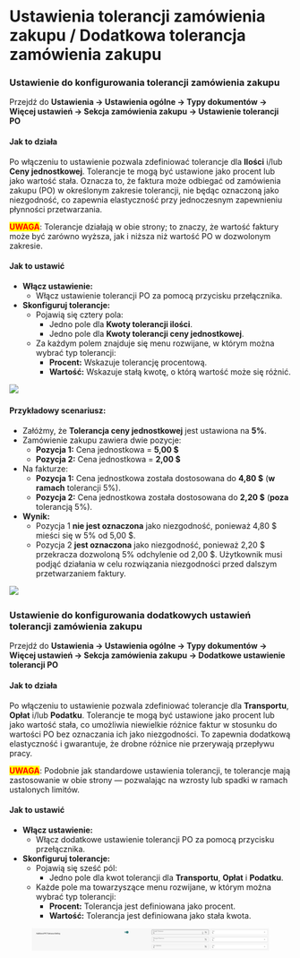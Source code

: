 # Ustawienia tolerancji zamówienia zakupu / Dodatkowa tolerancja zamówienia zakupu

### **Ustawienie do konfigurowania tolerancji zamówienia zakupu**

Przejdź do **Ustawienia → Ustawienia ogólne → Typy dokumentów → Więcej ustawień → Sekcja zamówienia zakupu → Ustawienie tolerancji PO**

#### **Jak to działa**

Po włączeniu to ustawienie pozwala zdefiniować tolerancje dla **Ilości** i/lub **Ceny jednostkowej**. Tolerancje te mogą być ustawione jako procent lub jako wartość stała. Oznacza to, że faktura może odbiegać od zamówienia zakupu (PO) w określonym zakresie tolerancji, nie będąc oznaczoną jako niezgodność, co zapewnia elastyczność przy jednoczesnym zapewnieniu płynności przetwarzania.

<mark style="color:red;">**UWAGA**</mark>: Tolerancje działają w obie strony; to znaczy, że wartość faktury może być zarówno wyższa, jak i niższa niż wartość PO w dozwolonym zakresie.

#### **Jak to ustawić**

* **Włącz ustawienie:**
  * Włącz ustawienie tolerancji PO za pomocą przycisku przełącznika.
* **Skonfiguruj tolerancje:**
  * Pojawią się cztery pola:
    * Jedno pole dla **Kwoty tolerancji ilości**.
    * Jedno pole dla **Kwoty tolerancji ceny jednostkowej**.
  * Za każdym polem znajduje się menu rozwijane, w którym można wybrać typ tolerancji:
    * **Procent:** Wskazuje tolerancję procentową.
    * **Wartość:** Wskazuje stałą kwotę, o którą wartość może się różnić.

![](https://files.gitbook.com/v0/b/gitbook-x-prod.appspot.com/o/spaces%2FT2n2w4uDCJvv7CJ5zrdk%2Fuploads%2Fs661pgIKUsLzwhxU4kes%2Fimage.png?alt=media\&token=6d152cde-14d8-4caf-bcc8-acf1a1fe497c)

#### **Przykładowy scenariusz:**

* Załóżmy, że **Tolerancja ceny jednostkowej** jest ustawiona na **5%**.
* Zamówienie zakupu zawiera dwie pozycje:
  * **Pozycja 1:** Cena jednostkowa = **5,00 $**
  * **Pozycja 2:** Cena jednostkowa = **2,00 $**
* Na fakturze:
  * **Pozycja 1:** Cena jednostkowa została dostosowana do **4,80 $** (**w ramach** tolerancji 5%).
  * **Pozycja 2:** Cena jednostkowa została dostosowana do **2,20 $** (**poza** tolerancją 5%).
* **Wynik:**
  * Pozycja 1 **nie jest oznaczona** jako niezgodność, ponieważ 4,80 $ mieści się w 5% od 5,00 $.
  * Pozycja 2 **jest oznaczona** jako niezgodność, ponieważ 2,20 $ przekracza dozwoloną 5% odchylenie od 2,00 $. Użytkownik musi podjąć działania w celu rozwiązania niezgodności przed dalszym przetwarzaniem faktury.​

![](https://files.gitbook.com/v0/b/gitbook-x-prod.appspot.com/o/spaces%2FT2n2w4uDCJvv7CJ5zrdk%2Fuploads%2Fn5ki5044GfbGekHWyjhs%2Fimage.png?alt=media\&token=6e1e641b-4d6d-4236-a375-72edcfc98529)

### Ustawienie do konfigurowania dodatkowych ustawień tolerancji zamówienia zakupu

Przejdź do **Ustawienia → Ustawienia ogólne → Typy dokumentów → Więcej ustawień → Sekcja zamówienia zakupu → Dodatkowe ustawienie tolerancji PO**

#### **Jak to działa**

Po włączeniu to ustawienie pozwala zdefiniować tolerancje dla **Transportu**, **Opłat** i/lub **Podatku**. Tolerancje te mogą być ustawione jako procent lub jako wartość stała, co umożliwia niewielkie różnice faktur w stosunku do wartości PO bez oznaczania ich jako niezgodności. To zapewnia dodatkową elastyczność i gwarantuje, że drobne różnice nie przerywają przepływu pracy.

<mark style="color:red;">**UWAGA**</mark>: Podobnie jak standardowe ustawienia tolerancji, te tolerancje mają zastosowanie w obie strony — pozwalając na wzrosty lub spadki w ramach ustalonych limitów.

#### **Jak to ustawić**

* **Włącz ustawienie:**
  * Włącz dodatkowe ustawienie tolerancji PO za pomocą przycisku przełącznika.
* **Skonfiguruj tolerancje:**
  * Pojawią się sześć pól:
    * Jedno pole dla kwot tolerancji dla **Transportu**, **Opłat** i **Podatku**.
  * Każde pole ma towarzyszące menu rozwijane, w którym można wybrać typ tolerancji:
    * **Procent:** Tolerancja jest definiowana jako procent.
    * **Wartość:** Tolerancja jest definiowana jako stała kwota.

<figure><img src="../../../../../.gitbook/assets/image.png" alt=""><figcaption></figcaption></figure>
